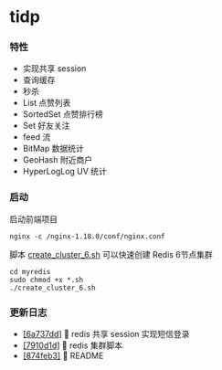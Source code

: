 # tidp

### 特性
- 实现共享 session
- 查询缓存
- 秒杀
- List 点赞列表
- SortedSet 点赞排行榜
- Set 好友关注
- feed 流
- BitMap 数据统计
- GeoHash 附近商户
- HyperLogLog UV 统计


### 启动

启动前端项目
```shell
nginx -c /nginx-1.18.0/conf/nginx.conf
```

脚本 [create_cluster_6.sh](https://github.com/tiiaan/tidp/blob/master/myredis/create_cluster_6.sh) 可以快速创建 Redis 6节点集群
```shell
cd myredis
sudo chmod +x *.sh
./create_cluster_6.sh
```


### 更新日志
- [[6a737dd]](https://github.com/tiiaan/tidp/commit/6a737dd5084eb5d013150a505cb761d11f1b2e4e) :tada: redis 共享 session 实现短信登录
- [[7910d1d]](https://github.com/tiiaan/tidp/commit/7910d1dac857c23ad373e67312b7fa04265e06bb) :tada: redis 集群脚本
- [[874feb3]](https://github.com/tiiaan/tidp/commit/874feb300fd2ea16334e45f9b1f80c427901a8b0) :tada: README
